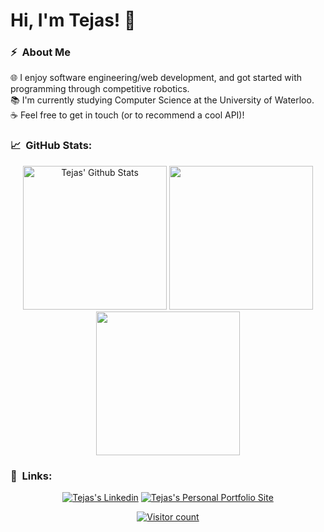 
# Hi, I'm Tejas! 👋

###  ⚡ &nbsp;About Me

🌐 I enjoy software engineering/web development, and got started with programming through competitive robotics.\
📚 I'm currently studying Computer Science at the University of Waterloo.\
☕ Feel free to get in touch (or to recommend a cool API)!

###  📈 &nbsp;GitHub Stats:

<p align="center">
<a href="https://github.com/twilkhoo/" target="_blank"><img  height="230em" src="https://github-readme-stats.vercel.app/api?username=twilkhoo&count_private=true&show_icons=true&theme=tokyonight" alt="Tejas' Github Stats"></a>
<img height="230em" src="https://github-readme-stats.vercel.app/api/top-langs/?username=twilkhoo&theme=tokyonight&hide_border=true"/>
<img align="center" height="230em" src="https://github-readme-streak-stats.herokuapp.com/?user=twilkhoo&theme=tokyonight&hide_border=true"/>
</p>


###  🔗 &nbsp;Links:

<p align="center">
<a href="https://linkedin.com/in/twilkhoo/" target="_blank"><img src="https://img.shields.io/badge/-twilkhoo-0077B5?style=for-the-badge&amp;logo=Linkedin&amp;logoColor=white&amp;link=https://linkedin.com/in/twilkhoo/" alt="Tejas's Linkedin"></a>
<a href="https://twilkhoo.com/" target="_blank"><img src="https://img.shields.io/badge/-twilkhoo.com-d0a100?style=for-the-badge&amp;logo=WindowsTerminal&amp;logoColor=white&amp;link=https://twilkhoo.com/" alt="Tejas's Personal Portfolio Site"></a> 

<div align="center">
<a href="https://github.com/twilkhoo/" target="_blank">
  
![Visitor count](https://shields-io-visitor-counter.herokuapp.com/badge?page=twilkhoo.twilkhoo&label=Visitors&labelColor=black&style=for-the-badge&logo=github&color=32cd32)

</a>
</div>
</p>
</div>
